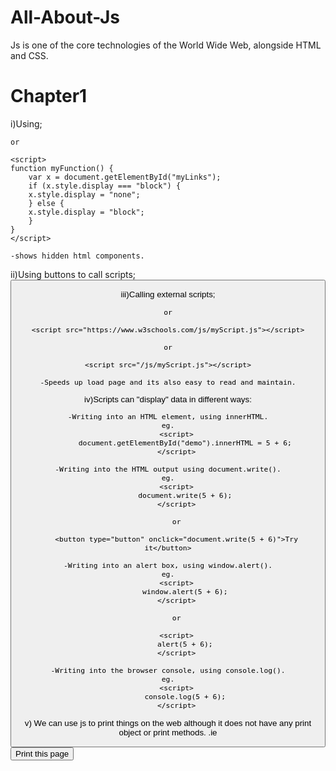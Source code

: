 # All-About-Js
Js is one of the core technologies of the World Wide Web, alongside HTML and CSS. 

# Chapter1
i)Using;
    <script>
    function myFunction() {
        document.getElementById.style.display = "block";
    }
    </script>

    or

    <script>
    function myFunction() {
        var x = document.getElementById("myLinks");
        if (x.style.display === "block") {
        x.style.display = "none";
        } else {
        x.style.display = "block";
        }
    }
    </script>

    -shows hidden html components.

ii)Using buttons to call scripts;
    <button type="button" onclick="myFunction()">

iii)Calling external scripts;
    <script src="myScript.js"></script>

    or

    <script src="https://www.w3schools.com/js/myScript.js"></script>

    or

    <script src="/js/myScript.js"></script>

    -Speeds up load page and its also easy to read and maintain.

iv)Scripts can "display" data in different ways:

    -Writing into an HTML element, using innerHTML.
    eg.
        <script>
            document.getElementById("demo").innerHTML = 5 + 6;
        </script>

    -Writing into the HTML output using document.write().
    eg.
        <script>
            document.write(5 + 6);
        </script>

        or

        <button type="button" onclick="document.write(5 + 6)">Try it</button>

    -Writing into an alert box, using window.alert().
    eg.
        <script>
            window.alert(5 + 6);
        </script>

        or

        <script>
            alert(5 + 6);
        </script>

    -Writing into the browser console, using console.log().
    eg.
        <script>
            console.log(5 + 6);
        </script>

v) We can use js to print things on the web although it does not have any print object or print methods.
    .ie
        <button onclick="window.print()">Print this page</button>
        